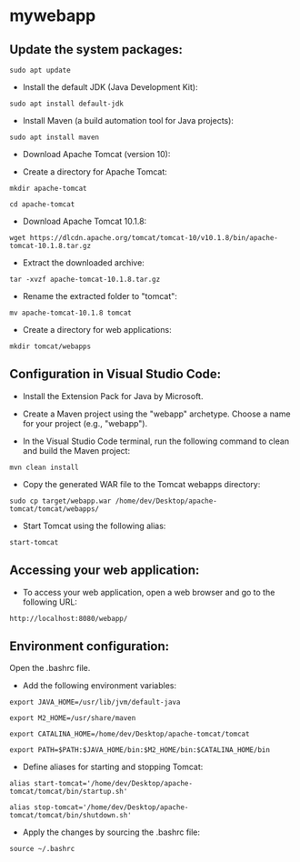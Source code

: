 # mywebapp

##  Update the system packages:

```sudo apt update```

* Install the default JDK (Java Development Kit):

```sudo apt install default-jdk```

* Install Maven (a build automation tool for Java projects):

```sudo apt install maven```

* Download Apache Tomcat (version 10):

* Create a directory for Apache Tomcat:

```mkdir apache-tomcat```

```cd apache-tomcat```

* Download Apache Tomcat 10.1.8:

```wget https://dlcdn.apache.org/tomcat/tomcat-10/v10.1.8/bin/apache-tomcat-10.1.8.tar.gz```

* Extract the downloaded archive:

```tar -xvzf apache-tomcat-10.1.8.tar.gz```

* Rename the extracted folder to "tomcat":

```mv apache-tomcat-10.1.8 tomcat```

* Create a directory for web applications:

```mkdir tomcat/webapps```


## Configuration in Visual Studio Code:

* Install the Extension Pack for Java by Microsoft.

* Create a Maven project using the "webapp" archetype. Choose a name for your project (e.g., "webapp").

* In the Visual Studio Code terminal, run the following command to clean and build the Maven project:

```mvn clean install```

* Copy the generated WAR file to the Tomcat webapps directory:

```sudo cp target/webapp.war /home/dev/Desktop/apache-tomcat/tomcat/webapps/```

* Start Tomcat using the following alias:

```start-tomcat```

## Accessing your web application:

* To access your web application, open a web browser and go to the following URL:

```http://localhost:8080/webapp/```

## Environment configuration:

Open the .bashrc file.

* Add the following environment variables:

```export JAVA_HOME=/usr/lib/jvm/default-java```

```export M2_HOME=/usr/share/maven```

```export CATALINA_HOME=/home/dev/Desktop/apache-tomcat/tomcat```

```export PATH=$PATH:$JAVA_HOME/bin:$M2_HOME/bin:$CATALINA_HOME/bin```

* Define aliases for starting and stopping Tomcat:

```alias start-tomcat='/home/dev/Desktop/apache-tomcat/tomcat/bin/startup.sh'```

```alias stop-tomcat='/home/dev/Desktop/apache-tomcat/tomcat/bin/shutdown.sh'```

* Apply the changes by sourcing the .bashrc file:

```source ~/.bashrc```

